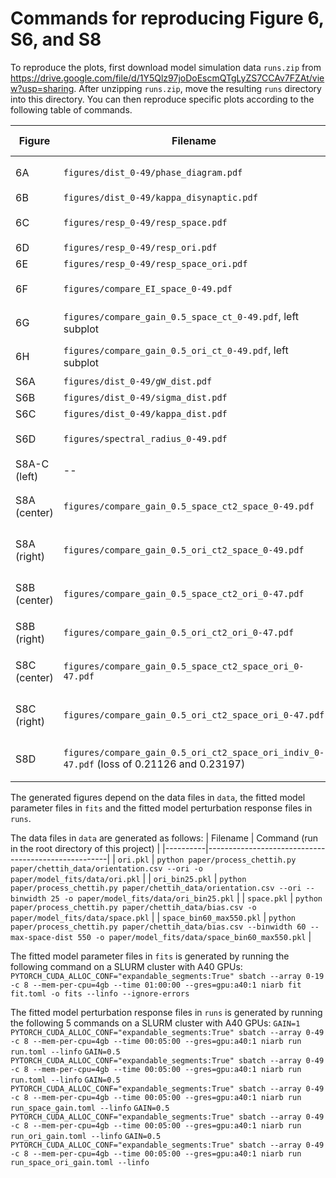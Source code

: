 # Commands for reproducing Figure 6, S6, and S8
To reproduce the plots, first download model simulation data `runs.zip` from https://drive.google.com/file/d/1Y5Qlz97joDoEscmQTgLyZS7CCAv7FZAt/view?usp=sharing. After unzipping `runs.zip`, move the resulting `runs` directory into this directory. You can then reproduce specific plots according to the following table of commands.

| Figure | Filename | Command (run in the current directory) |
|--------|----------| -------------------------------------- |
| 6A | `figures/dist_0-49/phase_diagram.pdf` | `INDICES=0-49 niarb plot plot/pairplot.toml -o figures/dist_0-49 --linfo --progress` |
| 6B | `figures/dist_0-49/kappa_disynaptic.pdf` | Same as 6A |
| 6C | `figures/resp_0-49/resp_space.pdf` | `INDICES=0-49 niarb plot plot/resp.toml -o figures/resp_0-49 --linfo --progress` |
| 6D | `figures/resp_0-49/resp_ori.pdf` | Same as 6C |
| 6E | `figures/resp_0-49/resp_space_ori.pdf` | Same as 6C |
| 6F | `figures/compare_EI_space_0-49.pdf` | `INDICES=0-49 niarb plot plot/compare_EI_space.toml -o figures --linfo --progress` |
| 6G | `figures/compare_gain_0.5_space_ct_0-49.pdf`, left subplot | `GAIN=0.5 INDICES=0-49 niarb plot plot/compare_gain_space_ct.toml -o figures --linfo --progress` |
| 6H | `figures/compare_gain_0.5_ori_ct_0-49.pdf`, left subplot | `GAIN=0.5 INDICES=0-49 niarb plot plot/compare_gain_ori_ct.toml -o figures --linfo --progress` |
| S6A | `figures/dist_0-49/gW_dist.pdf` | Same as 6A |
| S6B | `figures/dist_0-49/sigma_dist.pdf` | Same as 6A |
| S6C | `figures/dist_0-49/kappa_dist.pdf` | Same as 6A |
| S6D | `figures/spectral_radius_0-49.pdf` | `INDICES=0-49 niarb plot plot/weights_eigvals.toml -o figures --linfo --progress` |
| S8A-C (left) | -- | See `paper/README.md` |
| S8A (center) | `figures/compare_gain_0.5_space_ct2_space_0-49.pdf` | `GAIN=0.5 KIND=space INDICES=0-49 niarb plot plot/compare_gain_space_ct2.toml -o figures --linfo --progress` |
| S8A (right) | `figures/compare_gain_0.5_ori_ct2_space_0-49.pdf` | `GAIN=0.5 KIND=space INDICES=0-49 niarb plot plot/compare_gain_ori_ct2.toml -o figures --linfo --progress` |
| S8B (center) | `figures/compare_gain_0.5_space_ct2_ori_0-47.pdf` | `GAIN=0.5 KIND=ori INDICES=0-47 niarb plot plot/compare_gain_space_ct2.toml -o figures --linfo --progress` |
| S8B (right) | `figures/compare_gain_0.5_ori_ct2_ori_0-47.pdf` | `GAIN=0.5 KIND=ori INDICES=0-47 niarb plot plot/compare_gain_ori_ct2.toml -o figures --linfo --progress` |
| S8C (center) | `figures/compare_gain_0.5_space_ct2_space_ori_0-47.pdf` | `GAIN=0.5 KIND=space_ori INDICES=0-47 niarb plot plot/compare_gain_space_ct2.toml -o figures --linfo --progress` |
| S8C (right) | `figures/compare_gain_0.5_ori_ct2_space_ori_0-47.pdf` | `GAIN=0.5 KIND=space_ori INDICES=0-47 niarb plot plot/compare_gain_ori_ct2.toml -o figures --linfo --progress` |
| S8D | `figures/compare_gain_0.5_ori_ct2_space_ori_indiv_0-47.pdf` (loss of 0.21126 and 0.23197) | `GAIN=0.5 KIND=space_ori INDICES=0-47 niarb plot plot/compare_gain_ori_ct2_indiv.toml -o figures --linfo --progress` |

The generated figures depend on the data files in `data`, the fitted model parameter files in `fits` and the fitted model perturbation response files in `runs`.

The data files in `data` are generated as follows:
| Filename | Command (run in the root directory of this project) |
|----------|-----------------------------------------------------|
| `ori.pkl` | `python paper/process_chettih.py paper/chettih_data/orientation.csv --ori -o paper/model_fits/data/ori.pkl` |
| `ori_bin25.pkl` | `python paper/process_chettih.py paper/chettih_data/orientation.csv --ori --binwidth 25 -o paper/model_fits/data/ori_bin25.pkl` |
| `space.pkl` | `python paper/process_chettih.py paper/chettih_data/bias.csv -o paper/model_fits/data/space.pkl` |
| `space_bin60_max550.pkl` | `python paper/process_chettih.py paper/chettih_data/bias.csv --binwidth 60 --max-space-dist 550 -o paper/model_fits/data/space_bin60_max550.pkl` |

The fitted model parameter files in `fits` is generated by running the following command on a SLURM cluster with A40 GPUs:
`PYTORCH_CUDA_ALLOC_CONF="expandable_segments:True" sbatch --array 0-19 -c 8 --mem-per-cpu=4gb --time 01:00:00 --gres=gpu:a40:1 niarb fit fit.toml -o fits --linfo --ignore-errors`

The fitted model perturbation response files in `runs` is generated by running the following 5 commands on a SLURM cluster with A40 GPUs:
`GAIN=1 PYTORCH_CUDA_ALLOC_CONF="expandable_segments:True" sbatch --array 0-49 -c 8 --mem-per-cpu=4gb --time 00:05:00 --gres=gpu:a40:1 niarb run run.toml --linfo`
`GAIN=0.5 PYTORCH_CUDA_ALLOC_CONF="expandable_segments:True" sbatch --array 0-49 -c 8 --mem-per-cpu=4gb --time 00:05:00 --gres=gpu:a40:1 niarb run run.toml --linfo`
`GAIN=0.5 PYTORCH_CUDA_ALLOC_CONF="expandable_segments:True" sbatch --array 0-49 -c 8 --mem-per-cpu=4gb --time 00:05:00 --gres=gpu:a40:1 niarb run run_space_gain.toml --linfo`
`GAIN=0.5 PYTORCH_CUDA_ALLOC_CONF="expandable_segments:True" sbatch --array 0-49 -c 8 --mem-per-cpu=4gb --time 00:05:00 --gres=gpu:a40:1 niarb run run_ori_gain.toml --linfo`
`GAIN=0.5 PYTORCH_CUDA_ALLOC_CONF="expandable_segments:True" sbatch --array 0-49 -c 8 --mem-per-cpu=4gb --time 00:05:00 --gres=gpu:a40:1 niarb run run_space_ori_gain.toml --linfo`

